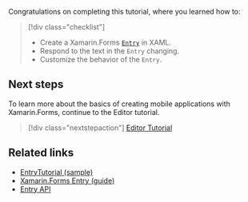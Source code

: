 Congratulations on completing this tutorial, where you learned how to:

> [!div class="checklist"]
> - Create a Xamarin.Forms [`Entry`](xref:Xamarin.Forms.Entry) in XAML.
> - Respond to the text in the `Entry` changing.
> - Customize the behavior of the `Entry`.

## Next steps

To learn more about the basics of creating mobile applications with Xamarin.Forms, continue to the Editor tutorial.

> [!div class="nextstepaction"]
> [Editor Tutorial](~/get-started/tutorials/editor/index.yml)

## Related links

- [EntryTutorial (sample)](https://docs.microsoft.com/samples/xamarin/xamarin-forms-samples/getstarted-tutorials-entrytutorial/)
- [Xamarin.Forms Entry (guide)](~/xamarin-forms/user-interface/text/entry.md)
- [Entry API](xref:Xamarin.Forms.Entry)
